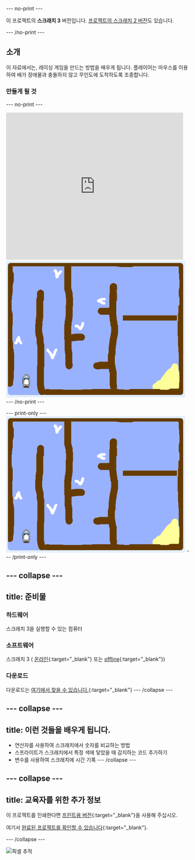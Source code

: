 --- no-print ---

이 프로젝트의 **스크래치 3** 버전입니다. [프로젝트의 스크래치 2 버전](https://projects.raspberrypi.org/ko-KR/projects/boat-race-scratch2)도 있습니다.

--- /no-print ---

## 소개

이 자료에서는, 레이싱 게임을 만드는 방법을 배우게 됩니다. 플레이어는 마우스를 이용하여 배가 장애물과 충돌하지 않고 무인도에 도착하도록 조종합니다.

### 만들게 될 것

--- no-print ---
<div class="scratch-preview">
  <iframe allowtransparency="true" width="485" height="402" src="https://scratch.mit.edu/projects/embed/334717548/?autostart=false" frameborder="0" scrolling="no"></iframe>
  <img src="images/boat_race_demo.png">
</div>
--- /no-print ---

--- print-only --- 
![boat race demo](images/boat_race_demo.png) 
--- /print-only ---

--- collapse ---
---
title: 준비물
---

### 하드웨어

스크래치 3을 실행할 수 있는 컴퓨터

### 소프트웨어

스크래치 3 ( [온라인](https://rpf.io/scratchon){:target="_blank"} 또는 [offline](https://rpf.io/scratchoff){:target="_blank"})

### 다운로드

다운로드는 [여기에서 찾을 수 있습니다.](http://rpf.io/p/ko-KR/boat-race-go){:target="_blank"}
--- /collapse ---

--- collapse ---
---
title: 이런 것들을 배우게 됩니다.
---
- 연산자를 사용하여 스크래치에서 숫자를 비교하는 방법
- 스프라이트가 스크래치에서 특정 색에 닿았을 때 감지하는 코드 추가하기
- 변수를 사용하여 스크래치에 시간 기록
--- /collapse ---

--- collapse ---
---
title: 교육자를 위한 추가 정보
---

이 프로젝트를 인쇄한다면 [프린트용 버전](https://projects.raspberrypi.org/ko-KR/projects/boat-race/print){:target="_blank"}을 사용해 주십시오.

여기서 [완료된 프로젝트를 확인할 수 있습니다](http://rpf.io/p/ko-KR/boat-race-get){:target="_blank"}.

--- /collapse ---

![픽셀 추적](https://code.org/api/hour/begin_codeclub_boatrace.png)